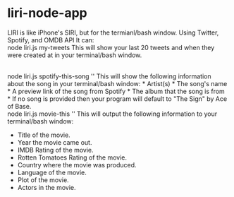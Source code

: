 # liri-node-app

LIRI is like iPhone's SIRI, but for the termianl/bash window.
Using Twitter, Spotify, and OMDB API
It can:
<br>
node liri.js my-tweets
This will show your last 20 tweets and when they were created at in your terminal/bash window.

<br>
node liri.js spotify-this-song '<song name here>'
This will show the following information about the song in your terminal/bash window:
   * Artist(s)
   * The song's name
   * A preview link of the song from Spotify
   * The album that the song is from
   * If no song is provided then your program will default to "The Sign" by Ace of Base.

<br>
node liri.js movie-this '<movie name here>'
This will output the following information to your terminal/bash window:

   * Title of the movie.
   * Year the movie came out.
   * IMDB Rating of the movie.
   * Rotten Tomatoes Rating of the movie.
   * Country where the movie was produced.
   * Language of the movie.
   * Plot of the movie.
   * Actors in the movie.
